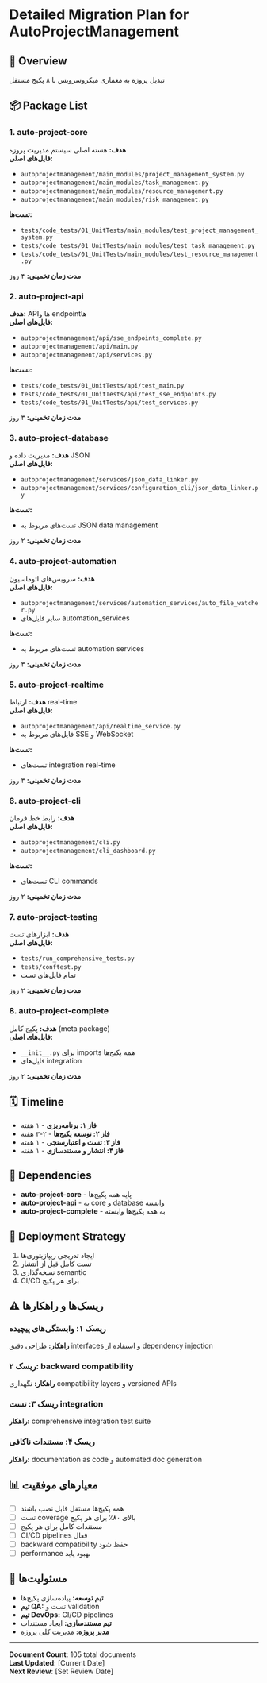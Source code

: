 # Detailed Migration Plan for AutoProjectManagement

## 🎯 Overview
تبدیل پروژه به معماری میکروسرویس با ۸ پکیج مستقل

## 📦 Package List

### 1. auto-project-core
**هدف:** هسته اصلی سیستم مدیریت پروژه  
**فایل‌های اصلی:**
- `autoprojectmanagement/main_modules/project_management_system.py`
- `autoprojectmanagement/main_modules/task_management.py`
- `autoprojectmanagement/main_modules/resource_management.py`
- `autoprojectmanagement/main_modules/risk_management.py`

**تست‌ها:**
- `tests/code_tests/01_UnitTests/main_modules/test_project_management_system.py`
- `tests/code_tests/01_UnitTests/main_modules/test_task_management.py`
- `tests/code_tests/01_UnitTests/main_modules/test_resource_management.py`

**مدت زمان تخمینی:** ۴ روز

### 2. auto-project-api
**هدف:** APIها و endpointها  
**فایل‌های اصلی:**
- `autoprojectmanagement/api/sse_endpoints_complete.py`
- `autoprojectmanagement/api/main.py`
- `autoprojectmanagement/api/services.py`

**تست‌ها:**
- `tests/code_tests/01_UnitTests/api/test_main.py`
- `tests/code_tests/01_UnitTests/api/test_sse_endpoints.py`
- `tests/code_tests/01_UnitTests/api/test_services.py`

**مدت زمان تخمینی:** ۳ روز

### 3. auto-project-database
**هدف:** مدیریت داده و JSON  
**فایل‌های اصلی:**
- `autoprojectmanagement/services/json_data_linker.py`
- `autoprojectmanagement/services/configuration_cli/json_data_linker.py`

**تست‌ها:**
- تست‌های مربوط به JSON data management

**مدت زمان تخمینی:** ۲ روز

### 4. auto-project-automation
**هدف:** سرویس‌های اتوماسیون  
**فایل‌های اصلی:**
- `autoprojectmanagement/services/automation_services/auto_file_watcher.py`
- سایر فایل‌های automation_services

**تست‌ها:**
- تست‌های مربوط به automation services

**مدت زمان تخمینی:** ۳ روز

### 5. auto-project-realtime
**هدف:** ارتباط real-time  
**فایل‌های اصلی:**
- `autoprojectmanagement/api/realtime_service.py`
- فایل‌های مربوط به SSE و WebSocket

**تست‌ها:**
- تست‌های integration real-time

**مدت زمان تخمینی:** ۳ روز

### 6. auto-project-cli
**هدف:** رابط خط فرمان  
**فایل‌های اصلی:**
- `autoprojectmanagement/cli.py`
- `autoprojectmanagement/cli_dashboard.py`

**تست‌ها:**
- تست‌های CLI commands

**مدت زمان تخمینی:** ۲ روز

### 7. auto-project-testing
**هدف:** ابزارهای تست  
**فایل‌های اصلی:**
- `tests/run_comprehensive_tests.py`
- `tests/conftest.py`
- تمام فایل‌های تست

**مدت زمان تخمینی:** ۲ روز

### 8. auto-project-complete
**هدف:** پکیج کامل (meta package)  
**فایل‌های اصلی:**
- `__init__.py` برای imports همه پکیج‌ها
- فایل‌های integration

**مدت زمان تخمینی:** ۲ روز

## 🗓️ Timeline
- **فاز ۱: برنامه‌ریزی** - ۱ هفته
- **فاز ۲: توسعه پکیج‌ها** - ۲-۳ هفته
- **فاز ۳: تست و اعتبارسنجی** - ۱ هفته
- **فاز ۴: انتشار و مستندسازی** - ۱ هفته

## 🔗 Dependencies
- **auto-project-core** - پایه همه پکیج‌ها
- **auto-project-api** - به core و database وابسته
- **auto-project-complete** - به همه پکیج‌ها وابسته

## 🚀 Deployment Strategy
1. ایجاد تدریجی ریپازیتوری‌ها
2. تست کامل قبل از انتشار
3. نسخه‌گذاری semantic
4. CI/CD برای هر پکیج

## ⚠️ ریسک‌ها و راهکارها

### ریسک ۱: وابستگی‌های پیچیده
**راهکار:** طراحی دقیق interfaces و استفاده از dependency injection

### ریسک ۲: backward compatibility
**راهکار:** نگهداری compatibility layers و versioned APIs

### ریسک ۳: تست integration
**راهکار:** comprehensive integration test suite

### ریسک ۴: مستندات ناکافی
**راهکار:** documentation as code و automated doc generation

## 📊 معیارهای موفقیت

- [ ] همه پکیج‌ها مستقل قابل نصب باشند
- [ ] تست coverage بالای ۸۰٪ برای هر پکیج
- [ ] مستندات کامل برای هر پکیج
- [ ] CI/CD pipelines فعال
- [ ] backward compatibility حفظ شود
- [ ] performance بهبود یابد

## 👥 مسئولیت‌ها

- **تیم توسعه:** پیاده‌سازی پکیج‌ها
- **تیم QA:** تست و validation
- **تیم DevOps:** CI/CD pipelines
- **تیم مستندسازی:** ایجاد مستندات
- **مدیر پروژه:** مدیریت کلی پروژه

---

**Document Count**: 105 total documents  
**Last Updated**: [Current Date]  
**Next Review**: [Set Review Date]
